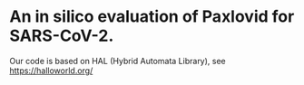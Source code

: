 # An in silico evaluation of Paxlovid for SARS-CoV-2.
Our code is based on HAL (Hybrid Automata Library), see https://halloworld.org/
